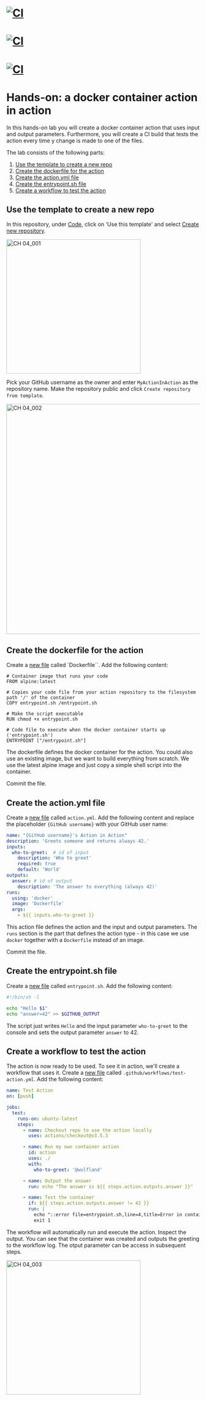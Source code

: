 # [![CI](https://github.com/RamonElias/MyGithubActions/actions/workflows/MyFirstWorkflow.yml/badge.svg?branch=main)](https://github.com/RamonElias/MyGithubActions/actions/workflows/MyFirstWorkflow.yml)
# [![CI](https://github.com/RamonElias/MyGithubActions/actions/workflows/running-a-workflow-with-a-matrix.yml/badge.svg?branch=main)](https://github.com/RamonElias/MyGithubActions/actions/workflows/running-a-workflow-with-a-matrix.yml.yml)
# [![CI](https://github.com/RamonElias/MyGithubActions/actions/workflows/simple-proj.yml/badge.svg?branch=main)](https://github.com/RamonElias/MyGithubActions/actions/workflows/simple-proj.yml)

# Hands-on: a docker container action in action

In this hands-on lab you will create a docker container action that uses input and output parameters. Furthermore, you will create a CI build that tests the action every time y change is made to one of the files.

The lab consists of the following parts:

1. [Use the template to create a new repo](#use-the-template-to-create-a-new-repo)
2. [Create the dockerfile for the action](#create-the-dockerfile-for-the-action)
3. [Create the action.yml file](#create-the-actionyml-file)
4. [Create the entrypoint.sh file](#create-the-entrypointsh-file)
5. [Create a workflow to test the action](#create-a-workflow-to-test-the-action)

## Use the template to create a new repo

In this repository, under [Code](/), click on 'Use this template' and select [Create new repository](../../generate).

<img width="350" alt="CH 04_001" src="https://github.com/GitHubActionsInAction/ActionInAction/assets/5276337/b477028d-f939-454a-9f9b-1b326261e06f">

Pick your GitHub username as the owner and enter `MyActionInAction` as the repository name. Make the repository public and click `Create repository from template`.

<img width="600" alt="CH 04_002" src="https://github.com/GitHubActionsInAction/ActionInAction/assets/5276337/3f1a0b86-8b4d-4523-a2bd-d0e19054caac">


## Create the dockerfile for the action

Create a [new file](../../new/main?filename=Dockerfile) called `Dockerfile``. Add the following content:

```Docker
# Container image that runs your code
FROM alpine:latest

# Copies your code file from your action repository to the filesystem path '/' of the container
COPY entrypoint.sh /entrypoint.sh

# Make the script executable
RUN chmod +x entrypoint.sh

# Code file to execute when the docker container starts up ('entrypoint.sh')
ENTRYPOINT ["/entrypoint.sh"]
```

The dockerfile defines the docker container for the action. You could also use an existing image, but we want to build everything from scratch. We use the latest alpine image and just copy a simple shell script into the container.

Commit the file.

## Create the action.yml file

Create a [new file](../../new/main?filename=action.yml) called `action.yml`. Add the following content and replace the placeholder `{GitHub username}` with your GitHub user name:

```YAML
name: "{GitHub username}'s Action in Action"
description: 'Greets someone and returns always 42.'
inputs:
  who-to-greet:  # id of input
    description: 'Who to greet'
    required: true
    default: 'World'
outputs:
  answer: # id of output
    description: 'The answer to everything (always 42)'
runs:
  using: 'docker'
  image: 'Dockerfile'
  args:
    - ${{ inputs.who-to-greet }}
```

This action file defines the action and the input and output parameters. The `runs` section is the part that defines the action type - in this case we use `docker` together with a `Dockerfile` instead of an image.

Commit the file.

## Create the entrypoint.sh file

Create a [new file](../../new/main?filename=entrypoint.sh) called `entrypoint.sh`. Add the following content:

```Bash
#!/bin/sh -l

echo "Hello $1"
echo "answer=42" >> $GITHUB_OUTPUT
```

The script just writes `Hello` and the input parameter `who-to-greet` to the console and sets the output parameter `answer` to 42.

## Create a workflow to test the action

The action is now ready to be used. To see it in action, we'll create a workflow that uses it. Create a [new file](../../new/main?filename=.github/workflows/test-action.yml) called `.github/workflows/test-action.yml`. Add the following content:

```YAML
name: Test Action
on: [push]

jobs:
  test:
    runs-on: ubuntu-latest
    steps:
      - name: Checkout repo to use the action locally
        uses: actions/checkout@v3.5.3

      - name: Run my own container action
        id: action
        uses: ./
        with:
          who-to-greet: '@wulfland'

      - name: Output the answer
        run: echo "The answer is ${{ steps.action.outputs.answer }}"

      - name: Test the container
        if: ${{ steps.action.outputs.answer != 42 }}
        run: |
          echo "::error file=entrypoint.sh,line=4,title=Error in container::The answer was not expected"
          exit 1
```

The workflow will automatically run and execute the action. Inspect the output. You can see that the container was created and outputs the greeting to the workflow log. The otput parameter can be access in subsequent steps.

<img width="350" alt="CH 04_003" src="https://github.com/GitHubActionsInAction/ActionInAction/assets/5276337/e6d2cbc6-186b-4093-9f63-d6bc31bace75">
